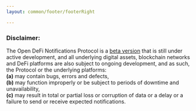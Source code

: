 ```yaml
---
layout: common/footer/footerRight

---
```


### Disclaimer:

The Open DeFi Notifications Protocol is a [beta version](/) that is still under active development, and all underlying digital assets, blockchain networks and DeFi platforms are also subject to ongoing development, and as such, the Protocol or the underlying platforms: <br />
**(a)** may contain bugs, errors and defects,  <br />
**(b)** may function improperly or be subject to periods of downtime and unavailability,  <br />
**(c)** may result in total or partial loss or corruption of data or a delay or a failure to send or receive expected notifications.